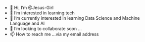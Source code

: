 - 👋 Hi, I’m @Jesus-Girl
- 👀 I’m interested in learning tech
- 🌱 I’m currently interested in learning Data Science and Machine Language and AI
- 💞️ I’m looking to collaborate soon ...
- 📫 How to reach me ...via my email address 

<!---
Jesus-Girl/Jesus-Girl is a ✨ special ✨ repository because its `README.md` (this file) appears on your GitHub profile.
You can click the Preview link to take a look at your changes.
--->
